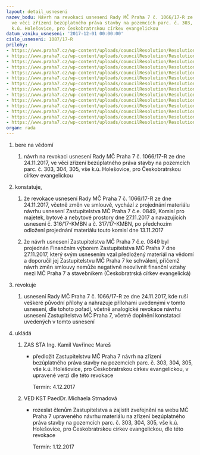 ```yaml
---
layout: detail_usneseni
nazev_bodu: Návrh na revokaci usnesení Rady MČ Praha 7 č. 1066/17-R ze dne 24.11.2017,
  ve věci zřízení bezúplatného práva stavby na pozemcích parc. č. 303, 304, 305, vše
  k.ú. Holešovice, pro Českobratrskou církev evangelickou
datum_vzniku_usneseni: '2017-12-01 00:00:00'
cislo_usneseni: 1087/17-R
prilohy:
- https://www.praha7.cz/wp-content/uploads/councilResolution/Resolutions/29711/export/01_pravoRajska_2017~302487.docx
- https://www.praha7.cz/wp-content/uploads/councilResolution/Resolutions/29711/export/02I_pravoRajska_2017~302486.docx
- https://www.praha7.cz/wp-content/uploads/councilResolution/Resolutions/29711/export/02II_pravoRajska_2017~302485.docx
- https://www.praha7.cz/wp-content/uploads/councilResolution/Resolutions/29711/export/03_pravoRajska_2017~302484.pdf
- https://www.praha7.cz/wp-content/uploads/councilResolution/Resolutions/29711/export/04_pravoRajska_2017~302483.pdf
- https://www.praha7.cz/wp-content/uploads/councilResolution/Resolutions/29711/export/05_pravoRajska_2017~302482.pdf
- https://www.praha7.cz/wp-content/uploads/councilResolution/Resolutions/29711/export/06_pravoRajska_2017~302481.pdf
- https://www.praha7.cz/wp-content/uploads/councilResolution/Resolutions/29711/export/07_pravoRajska_2017~302480.pdf
- https://www.praha7.cz/wp-content/uploads/councilResolution/Resolutions/29711/export/08_pravoRajska_2017~302479.pdf
- https://www.praha7.cz/wp-content/uploads/councilResolution/Resolutions/29711/export/09_pravoRajska_2017~302478.pdf
- https://www.praha7.cz/wp-content/uploads/councilResolution/Resolutions/29711/export/10_pravoRajska_2017~302477.pdf
- https://www.praha7.cz/wp-content/uploads/councilResolution/Resolutions/29711/export/11_pravoRajska_2017~302476.pdf
- https://www.praha7.cz/wp-content/uploads/councilResolution/Resolutions/29711/export/12_pravoRajska_2017~302475.pdf
- https://www.praha7.cz/wp-content/uploads/councilResolution/Resolutions/29711/export/export~302946.pdf
organ: rada
---
```

<ol id="urzList" class="urzList_view"><li id="" class="urzClass1"><span name="1">bere na vědomí</span><ol class="urzOlClass decimal "><li style="text-align: left;" id="" class="urzClass2"><span><p>návrh na revokaci usnesení Rady MČ Praha 7 č. 1066/17-R ze dne 24.11.2017, ve věci zřízení bezúplatného práva stavby na pozemcích parc. č. 303, 304, 305, vše k.ú. Holešovice, pro Českobratrskou církev evangelickou</p></span></li></ol></li><li id="" class="urzClass1"><span name="50">konstatuje,</span><ol class="urzOlClass decimal "><li style="text-align: left;" id="" class="urzClass2"><span><p>že revokace usnesení Rady MČ Praha 7 č. 1066/17-R ze dne 24.11.2017, včetně změn ve smlouvě, vychází z projednání materiálu návrhu usnesení Zastupitelstva MČ Praha 7 č.e. 0849, Komisí pro majetek, bytové a nebytové prostory dne 27.11.2017 a navazujících usnesení č. 316/17-KMBN a č. 317/17-KMBN, po předchozím odložení projednání materiálu touto komisí dne 13.11.2017</p></span></li><li style="text-align: left;" id="" class="urzClass2"><span><p>že návrh usnesení Zastupitelstva MČ Praha 7 č.e. 0849 byl projednán Finančním výborem Zastupitelstva MČ Praha 7 dne 27.11.2017, který svým usnesením vzal předložený materiál na vědomí a doporučil jej Zastupitelstvu MČ Praha 7 ke schválení, přičemž návrh změn smlouvy nemůže negativně neovlivnit finanční vztahy mezi MČ Praha 7 a stavebníkem (Českobratrská církev evangelická)</p></span></li></ol></li><li id="" class="urzClass1"><span name="21">revokuje</span><ol class="urzOlClass decimal "><li style="text-align: left;" id="" class="urzClass2"><span><p>usnesení Rady MČ Praha 7 č. 1066/17-R ze dne 24.11.2017, kde ruší veškeré původní přílohy a nahrazuje přílohami uvedenými v tomto usnesení, dle tohoto pořadí, včetně analogické revokace návrhu usnesení Zastupitelstva MČ Praha 7, včetně doplnění konstatací uvedených v tomto usnesení<br></p></span></li></ol></li><li class="urzClass1" id="urzUkoly"><span name="1">ukládá</span><ol class="urzOlClass"><li class="urzClass2"><span><p>ZAS STA Ing. Kamil Vavřinec Mareš</p></span><ul class="urzUlClass"><li class="urzClass3"><span><p>předložit Zastupitelstvu MČ Praha 7 návrh na zřízení bezúplatného práva stavby na pozemcích parc. č. 303, 304, 305, vše k.ú. Holešovice, pro Českobratrskou církev evangelickou, v upravené verzi dle této revokace</p></span><span class="urzUkolTermin">  Termín:&nbsp;4.12.2017</span></li></ul></li><li class="urzClass2"><span><p>VED KST PaedDr. Michaela Strnadová</p></span><ul class="urzUlClass"><li class="urzClass3"><span><p>rozeslat členům Zastupitelstva a zajistit zveřejnění na webu MČ Praha 7 upraveného návrhu materiálu na zřízení bezúplatného práva stavby na pozemcích parc. č. 303, 304, 305, vše k.ú. Holešovice, pro Českobratrskou církev evangelickou, dle této revokace</p></span><span class="urzUkolTermin">  Termín:&nbsp;1.12.2017</span></li></ul></li></ol></li></ol>